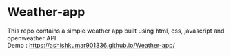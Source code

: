 # Weather-app
This repo contains a simple weather app built using html, css, javascript and openweather API. <br>
Demo : https://ashishkumar901336.github.io/Weather-app/
